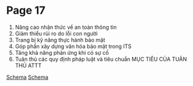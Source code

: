 # Page 17


1. Nâng cao nhận thức về an toàn thông tin
2. Giảm thiểu rủi ro do lỗi con người
3. Trang bị kỹ năng thực hành bảo mật
4. Góp phần xây dựng văn hóa bảo mật trong ITS
5. Tăng khả năng phản ứng khi có sự cố
6. Tuân thủ các quy định pháp luật và tiêu chuẩn
MỤC TIÊU CỦA TUÂN THỦ ATTT

[Schema](page_17_img_0.png)
[Schema](page_17_img_1.png)
